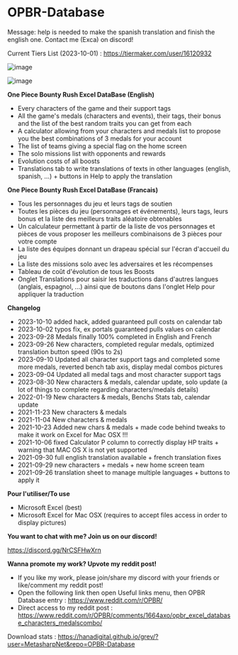 # OPBR-Database

Message: help is needed to make the spanish translation and finish the english one. Contact me (Exca) on discord!

Current Tiers List (2023-10-01) : https://tiermaker.com/user/16120932

![image](https://github.com/MetasharpNet/OPBR-Database/assets/70144948/0ea67270-2326-4cb8-91c3-b8f1e1cf59eb)

![image](https://github.com/MetasharpNet/OPBR-Database/assets/70144948/07c17e33-c281-4022-b5bd-23314e7cd828)

**One Piece Bounty Rush Excel DataBase (English)**

- Every characters of the game and their support tags
- All the game's medals (characters and events), their tags, their bonus and the list of the best random traits you can get from each
- A calculator allowing from your characters and medals list to propose you the best combinations of 3 medals for your account
- The list of teams giving a special flag on the home screen
- The solo missions list with opponents and rewards
- Evolution costs of all boosts
- Translations tab to write translations of texts in other languages (english, spanish, ...) + buttons in Help to apply the translation

**One Piece Bounty Rush Excel DataBase (Francais)**

- Tous les personnages du jeu et leurs tags de soutien
- Toutes les pièces du jeu (personnages et événements), leurs tags, leurs bonus et la liste des meilleurs traits aléatoire obtenables
- Un calculateur permettant à partir de la liste de vos personnages et pièces de vous proposer les meilleurs combinaisons de 3 pièces pour votre compte
- La liste des équipes donnant un drapeau spécial sur l'écran d'accueil du jeu
- La liste des missions solo avec les adversaires et les récompenses
- Tableau de coût d'évolution de tous les Boosts
- Onglet Translations pour saisir les traductions dans d'autres langues (anglais, espagnol, ...) ainsi que de boutons dans l'onglet Help pour appliquer la traduction

**Changelog**
- 2023-10-10 added hack, added guaranteed pull costs on calendar tab
- 2023-10-02 typos fix, ex portals guaranteed pulls values on calendar
- 2023-09-28 Medals finally 100% completed in English and French
- 2023-09-26 New characters, completed regular medals, optimized translation button speed (90s to 2s)
- 2023-09-10 Updated all character support tags and completed some more medals, reverted bench tab axis, display medal combos pictures
- 2023-09-04 Updated all medal tags and most character support tags
- 2023-08-30 New characters & medals, calendar update, solo update (a lot of things to complete regarding characters/medals details)
- 2022-01-19 New characters & medals, Benchs Stats tab, calendar update
- 2021-11-23 New characters & medals
- 2021-11-04 New characters & medals
- 2021-10-23 Added new chars & medals + made code behind tweaks to make it work on Excel for Mac OSX !!!
- 2021-10-06 fixed Calculator P column to correctly display HP traits + warning that MAC OS X is not yet supported
- 2021-09-30 full english translation available + french translation fixes
- 2021-09-29 new characters + medals + new home screen team
- 2021-09-26 translation sheet to manage multiple languages + buttons to apply it

**Pour l'utiliser/To use**

- Microsoft Excel (best)
- Microsoft Excel for Mac OSX (requires to accept files access in order to display pictures)

**You want to chat with me? Join us on our discord!**

https://discord.gg/NrCSFHwXrn

**Wanna promote my work? Upvote my reddit post!**

- If you like my work, please join/share my discord with your friends or like/comment my reddit post!
- Open the following link then open Useful links menu, then OPBR Database entry : https://www.reddit.com/r/OPBR/
- Direct access to my reddit post : https://www.reddit.com/r/OPBR/comments/1664axo/opbr_excel_database_characters_medalscombo/

Download stats : https://hanadigital.github.io/grev/?user=MetasharpNet&repo=OPBR-Database
